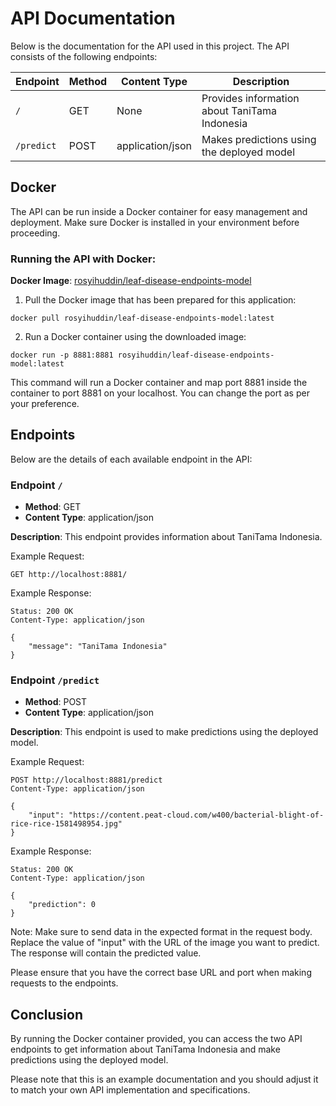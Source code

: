 # API Documentation

Below is the documentation for the API used in this project. The API consists of the following endpoints:

| Endpoint   | Method | Content Type     | Description                                   |
| ---------- | ------ | ---------------- | --------------------------------------------- |
| `/`        | GET    | None             | Provides information about TaniTama Indonesia |
| `/predict` | POST   | application/json | Makes predictions using the deployed model    |

## Docker

The API can be run inside a Docker container for easy management and deployment. Make sure Docker is installed in your environment before proceeding.

### Running the API with Docker:

**Docker Image**: [rosyihuddin/leaf-disease-endpoints-model](https://hub.docker.com/r/rosyihuddin/leaf-disease-endpoints-model)

1. Pull the Docker image that has been prepared for this application:

```
docker pull rosyihuddin/leaf-disease-endpoints-model:latest
```

2. Run a Docker container using the downloaded image:

```
docker run -p 8881:8881 rosyihuddin/leaf-disease-endpoints-model:latest
```

This command will run a Docker container and map port 8881 inside the container to port 8881 on your localhost. You can change the port as per your preference.

## Endpoints

Below are the details of each available endpoint in the API:

### Endpoint `/`

- **Method**: GET
- **Content Type**: application/json

**Description**: This endpoint provides information about TaniTama Indonesia.

Example Request:

```
GET http://localhost:8881/
```

Example Response:

```
Status: 200 OK
Content-Type: application/json

{
    "message": "TaniTama Indonesia"
}
```

### Endpoint `/predict`

- **Method**: POST
- **Content Type**: application/json

**Description**: This endpoint is used to make predictions using the deployed model.

Example Request:

```
POST http://localhost:8881/predict
Content-Type: application/json

{
    "input": "https://content.peat-cloud.com/w400/bacterial-blight-of-rice-rice-1581498954.jpg"
}
```

Example Response:

```
Status: 200 OK
Content-Type: application/json

{
    "prediction": 0
}
```

Note: Make sure to send data in the expected format in the request body. Replace the value of "input" with the URL of the image you want to predict. The response will contain the predicted value.

Please ensure that you have the correct base URL and port when making requests to the endpoints.

## Conclusion

By running the Docker container provided, you can access the two API endpoints to get information about TaniTama Indonesia and make predictions using the deployed model.

Please note that this is an example documentation and you should adjust it to match your own API implementation and specifications.
